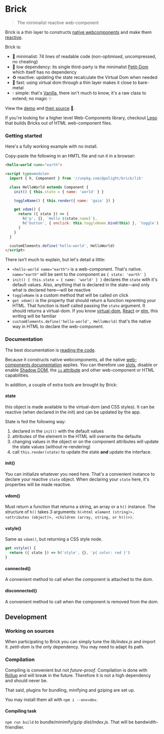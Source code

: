 # Brick

> The minimalist reactive web-component

Brick is a thin layer to constructs [native webcomponents](https://developer.mozilla.org/en-US/docs/Web/Web_Components) and make them [reactive](https://en.wikipedia.org/wiki/Reactive_programming).

Brick is:
- 👙 minimalist: 74 lines of readable code (non-optimised, uncompressed, no cheating)
- 🌱 low dependency: its single third-party is the minimalist [Petit-Dom](https://github.com/yelouafi/petit-dom) which itself has no dependency
- ♻️ reactive: updating the state recalculate the Virtual Dom when needed
- 🚀 fast: using virtual dom through a thin layer makes it close to bare-metal
- 💧 simple: that's [Vanilla](http://vanilla-js.com/), there isn't much to know, it's a raw class to extend; no magic ✨

View the [demo](https://polight.github.io/brick/demo/) and [their source](https://github.com/Polight/lego/tree/master/demo) 🧪.

If you're looking for a higher level Web-Components library, checkout [Lego](https://github.com/polight/lego) that builds Bricks out of HTML web-component files.


### Getting started

Here's a fully working example with no install.

Copy-paste the following in an HMTL file and run it in a browser:

```html
<hello-world name="earth">

<script type=module>
  import { h, Component } from '//unpkg.com/@polight/brick/lib'

  class HelloWorld extends Component {
    init() { this.state = { name: 'world' } }

    toggleName() { this.render({ name: 'gaia' }) }

    get vdom() {
      return ({ state }) => [
        h('p', {}, `Hello ${state.name}`),
        h('button', { onclick: this.toggleName.bind(this) }, `toggle`),
      ]
    }
  }

  customElements.define('hello-world', HelloWorld)
</script>
```

There isn't much to explain, but let's detail a little:

- `<hello-world name="earth">` is a web-component. That's native. `name="earth"` will be sent to the component as `{ state: 'earth' }`
- `init() { this.state = { name: 'world' } }` declares the `state` with it's default values. Also, anything that is declared in the state—and only what is declared here—will be reactive
- `toggleName` is a custom method that will be called on click
- `get vdom()` is the property that should return a function reprenting your HTML. That function is itself called passing the `state` argument. It should returns a virtual-dom. If you know [virtual-dom](https://medium.com/@deathmood/how-to-write-your-own-virtual-dom-ee74acc13060), [React](https://reactjs.org/) or [elm](https://elm-lang.org/), this writing will be familiar
- `customElements.define('hello-world', HelloWorld)` that's the native way in HTML to declare the web-component.

### Documentation

The best documentation is [reading the code](./lib/Component.js).

Because it constructs native webcomponents, all the native [web-components documentation](https://developer.mozilla.org/en-US/docs/Web/Web_Components) applies.
You can therefore use [slots](https://developer.mozilla.org/en-US/docs/Web/HTML/Global_attributes/slot), disable or enable [Shadow DOM](https://developer.mozilla.org/en-US/docs/Web/Web_Components/Using_shadow_DOM), the [`is` attribute](https://developer.mozilla.org/en-US/docs/Web/HTML/Global_attributes#attr-is) and other web-component or HTML capabilities.

In addition, a couple of extra tools are brought by Brick:

#### state

this object is made available to the virtual-dom (and CSS styles).
It can be reactive (when declared in the init) and can be updated by the app.

State is fed the following way:
1. declared in the `init()` with the default values
2. attributes of the element in the HTML will overwrite the defaults
3. changing values in the object or on the component attributes will update the state values (without re-rendering)
4. call `this.render(state)` to update the state **and** update the interface.

#### init()

You can initialize whatever you need here.
That's a convenient instance to declare your reactive `state` object.
When declaring your `state` here, it's properties will be made reactive.

#### vdom()

Must return a function that returns a string, an array or a `h()` instance.
The structure of `h()` takes 3 arguments:
`h(<html element (string)>, <attributes (object)>, <children (array, string, or h())>)`.

#### vstyle()

Same as `vdom()`, but returning a CSS style node.

```js
get vstyle() {
  return ({ state }) => h('style', {}, 'p{ color: red }')
}
```

#### connected()

A convenient method to call when the component is attached to the dom.

#### disconnected()

A convenient method to call when the component is removed from the dom.


## Development

### Working on sources

When participating to Brick you can simply tune the _lib/index.js_ and import it.
_petit-dom_ is the only dependency. You may need to adapt its path.

### Compilation

Compiling is convenient but not _future-proof_.
Compilation is done with [Rollup](http://rollupjs.org/) and will break in the future.
Therefore it is not a high dependency and should never be.

That said, plugins for bundling, minifying and gziping are set up.

You may install them all with `npm i --env=dev`.

#### Compiling task

`npm run build` to bundle/minimify/gzip _dist/index.js_.
That will be bandwidth-friendlier.
